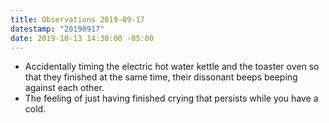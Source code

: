 ```yaml
---
title: Observations 2019-09-17
datestamp: "20190917"
date: 2019-10-13 14:38:00 -05:00
---
```


- Accidentally timing the electric hot water kettle and the toaster oven so that they finished at the same time, their dissonant beeps beeping against each other.
- The feeling of just having finished crying that persists while you have a cold.
